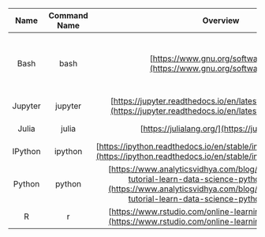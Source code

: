 | Name | Command Name | Overview | Further Reading
| :--: |:------------:|:--------:|:--------------:
| Bash | bash | [https://www.gnu.org/software/bash/](https://www.gnu.org/software/bash/) | [http://write.flossmanuals.net/command-line/introduction/](http://write.flossmanuals.net/command-line/introduction/) <br> [http://mywiki.wooledge.org/BashPitfalls](http://mywiki.wooledge.org/BashPitfalls) |
| Jupyter | jupyter | [https://jupyter.readthedocs.io/en/latest/install.html#install](https://jupyter.readthedocs.io/en/latest/install.html#install) |
| Julia | julia | [https://julialang.org/](https://julialang.org/) | [http://ucidatascienceinitiative.github.io/IntroToJulia/](http://ucidatascienceinitiative.github.io/IntroToJulia/) |
| IPython | ipython | [https://ipython.readthedocs.io/en/stable/install/kernel_install.html](https://ipython.readthedocs.io/en/stable/install/kernel_install.html) |
| Python | python | [https://www.analyticsvidhya.com/blog/2016/01/complete-tutorial-learn-data-science-python-scratch-2/](https://www.analyticsvidhya.com/blog/2016/01/complete-tutorial-learn-data-science-python-scratch-2/) |
| R     | r | [https://www.rstudio.com/online-learning/#r-programming](https://www.rstudio.com/online-learning/#r-programming) |

